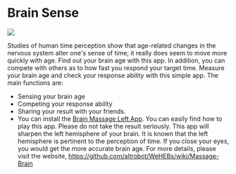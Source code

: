 # Brain Sense
[![](http://img.youtube.com/vi/bkAWlR9tG_Q/0.jpg)](http://www.youtube.com/watch?v=bkAWlR9tG_Q)

Studies of human time perception show that age-related changes in the nervous system alter one's sense of time; it really does seem to move more quickly with age. Find out your brain age with this app.
In addition, you can compete with others as to how fast you respond your target time.
Measure your brain age and check your response ability with this simple app.
The main functions are:
- Sensing your brain age
- Competing your response ability
- Sharing your result with your friends.
- You can install the [Brain Massage Left App](https://play.google.com/store/apps/details?id=net.wehebs.brainsense).
You can easily find how to play this app.
Please do not take the result seriously.
This app will sharpen the left hemisphere of your brain.
It is known that the left hemisphere is pertinent to the perception of time.
If you close your eyes, you would get the more accurate brain age.
For more details, please visit the website, 
https://github.com/altrobot/WeHEBs/wiki/Massage-Brain
